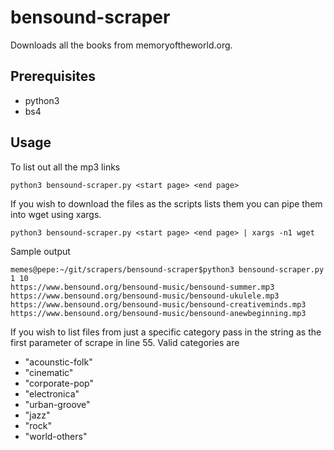 # bensound-scraper

Downloads all the books from memoryoftheworld.org.

## Prerequisites
* python3 
* bs4

## Usage
To list out all the mp3 links
```
python3 bensound-scraper.py <start page> <end page>
```
If you wish to download the files as the scripts lists them you can pipe them into wget using xargs.

```
python3 bensound-scraper.py <start page> <end page> | xargs -n1 wget
```

Sample output
```
memes@pepe:~/git/scrapers/bensound-scraper$python3 bensound-scraper.py 1 10
https://www.bensound.org/bensound-music/bensound-summer.mp3
https://www.bensound.org/bensound-music/bensound-ukulele.mp3
https://www.bensound.org/bensound-music/bensound-creativeminds.mp3
https://www.bensound.org/bensound-music/bensound-anewbeginning.mp3
```

If you wish to list files from just a specific category pass in the string as the first parameter of scrape in line 55. Valid categories are
* "acounstic-folk"
* "cinematic"
* "corporate-pop"
* "electronica"
* "urban-groove"
* "jazz"
* "rock"
* "world-others"
